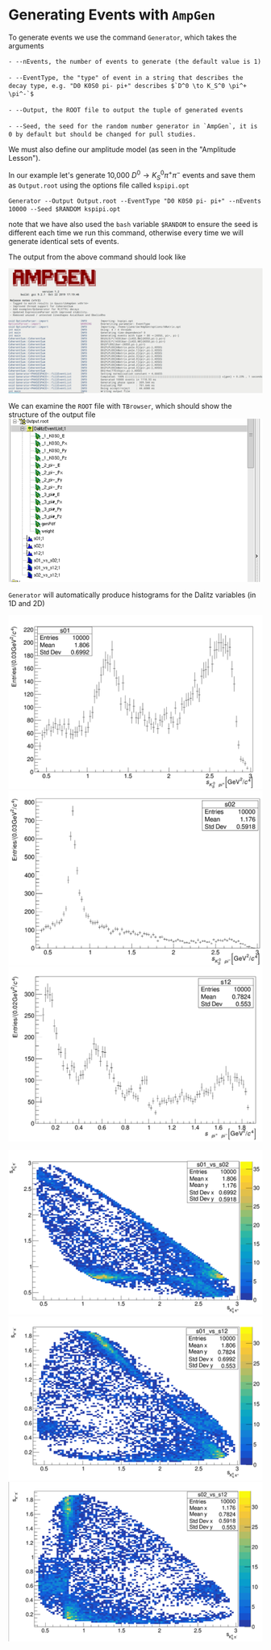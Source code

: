 Generating Events with `AmpGen`
==

To generate events we use the command `Generator`, which takes the arguments

    - --nEvents, the number of events to generate (the default value is 1)

    - --EventType, the "type" of event in a string that describes the decay type, e.g. "D0 K0S0 pi- pi+" describes $`D^0 \to K_S^0 \pi^+ \pi^-`$

    - --Output, the ROOT file to output the tuple of generated events

    - --Seed, the seed for the random number generator in `AmpGen`, it is 0 by default but should be changed for pull studies.

We must also define our amplitude model (as seen in the "Amplitude Lesson"). 

In our example let's generate 10,000  $`D^0 \to K_S^0 \pi^+ \pi^-`$ events and save them as `Output.root` using the options file called `kspipi.opt`
```
Generator --Output Output.root --EventType "D0 K0S0 pi- pi+" --nEvents 10000 --Seed $RANDOM kspipi.opt
```
note that we have also used the `bash` variable `$RANDOM` to ensure the seed is different each time we run this command, otherwise every time we will generate identical sets of events.

The output from the above command should look like

![](Generator_Output.png)

We can examine the `ROOT` file with `TBrowser`, which should show the structure of the output file
![](TBrowser.png)

`Generator` will automatically produce histograms for the Dalitz variables (in 1D and 2D)

![](s01.png)
![](s02.png)
![](s12.png)

![](s01xs02.png)
![](s01xs12.png)
![](s02xs12.png)
